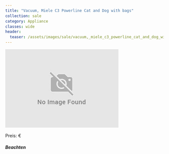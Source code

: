 ```yaml
---
title: "Vacuum, Miele C3 Powerline Cat and Dog with bags"
collection: sale
category: Appliance
classes: wide
header: 
  teaser: /assets/images/sale/vacuum,_miele_c3_powerline_cat_and_dog_with_bags.png
---
```




<img src="/assets/images/sale/vacuum,_miele_c3_powerline_cat_and_dog_with_bags.png" alt="Vacuum, Miele C3 Powerline Cat and Dog with bags">

Preis: €

##### Beachten
